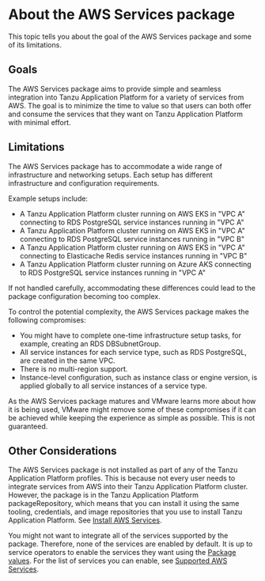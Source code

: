 # About the AWS Services package

This topic tells you about the goal of the AWS Services package and some of its limitations.

## <a id="goals"></a> Goals

The AWS Services package aims to provide simple and seamless integration into Tanzu Application Platform
for a variety of services from AWS.
The goal is to minimize the time to value so that users can both offer and consume the services that
they want on Tanzu Application Platform with minimal effort.

## <a id="limitations"></a> Limitations

The AWS Services package has to accommodate a wide range of infrastructure and networking setups.
Each setup has different infrastructure and configuration requirements.

Example setups include:

- A Tanzu Application Platform cluster running on AWS EKS in "VPC A" connecting to RDS PostgreSQL service instances running in "VPC A"
- A Tanzu Application Platform cluster running on AWS EKS in "VPC A" connecting to RDS PostgreSQL service instances running in "VPC B"
- A Tanzu Application Platform cluster running on AWS EKS in "VPC A" connecting to Elasticache Redis service instances running in "VPC B"
- A Tanzu Application Platform cluster running on Azure AKS connecting to RDS PostgreSQL service instances running in "VPC A"

If not handled carefully, accommodating these differences could lead to the package configuration
becoming too complex.

To control the potential complexity, the AWS Services package makes the following compromises:

- You might have to complete one-time infrastructure setup tasks, for example, creating an RDS DBSubnetGroup.
- All service instances for each service type, such as RDS PostgreSQL, are created in the same VPC.
- There is no multi-region support.
- Instance-level configuration, such as instance class or engine version, is applied globally to all
service instances of a service type.

As the AWS Services package matures and VMware learns more about how it is being used,
VMware might remove some of these compromises if it can be achieved while keeping the experience as
simple as possible. This is not guaranteed.

## <a id="other"></a> Other Considerations

The AWS Services package is not installed as part of any of the Tanzu Application Platform profiles.
This is because not every user needs to integrate services from AWS into their Tanzu Application Platform
cluster. However, the package is in the Tanzu Application Platform packageRepository, which means
that you can install it using the same tooling, credentials, and image repositories that you use to
install Tanzu Application Platform. See [Install AWS Services](../install-aws-services.hbs.md).

You might not want to integrate all of the services supported by the package.
Therefore, none of the services are enabled by default.
It is up to service operators to enable the services they want using the [Package values](../reference/package-values.hbs.md).
For the list of services you can enable, see [Supported AWS Services](../reference/supported-services.hbs.md).
